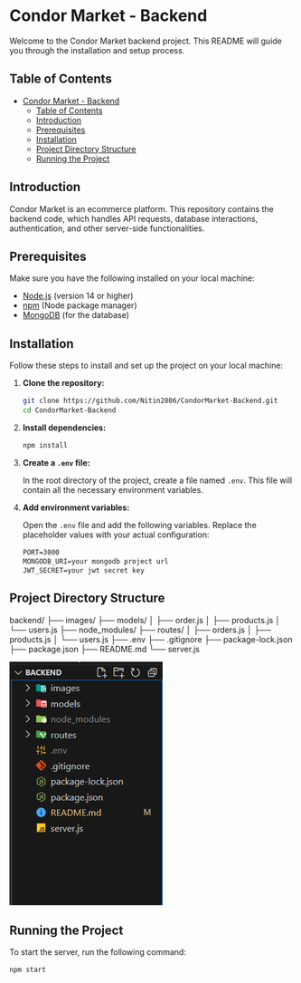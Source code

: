 # Condor Market - Backend

Welcome to the Condor Market backend project. This README will guide you through the installation and setup process.

## Table of Contents

- [Condor Market - Backend](#condor-market---backend)
  - [Table of Contents](#table-of-contents)
  - [Introduction](#introduction)
  - [Prerequisites](#prerequisites)
  - [Installation](#installation)
  - [Project Directory Structure](#project-directory-structure)
  - [Running the Project](#running-the-project)

## Introduction

Condor Market is an ecommerce platform. This repository contains the backend code, which handles API requests, database interactions, authentication, and other server-side functionalities.

## Prerequisites

Make sure you have the following installed on your local machine:

- [Node.js](https://nodejs.org/) (version 14 or higher)
- [npm](https://www.npmjs.com/) (Node package manager)
- [MongoDB](https://www.mongodb.com/) (for the database)

## Installation

Follow these steps to install and set up the project on your local machine:

1. **Clone the repository:**

    ```sh
    git clone https://github.com/Nitin2806/CondorMarket-Backend.git
    cd CondorMarket-Backend
    ```

2. **Install dependencies:**

    ```sh
    npm install
    ```

3. **Create a `.env` file:**

    In the root directory of the project, create a file named `.env`. This file will contain all the necessary environment variables.

4. **Add environment variables:**

    Open the `.env` file and add the following variables. Replace the placeholder values with your actual configuration:

    ```plaintext
    PORT=3000
    MONGODB_URI=your mongodb project url
    JWT_SECRET=your jwt secret key
    ```

## Project Directory Structure

backend/
├── images/
├── models/
│   ├── order.js
│   ├── products.js
│   └── users.js
├── node_modules/
├── routes/
│   ├── orders.js
│   ├── products.js
│   └── users.js
├── .env
├── .gitignore
├── package-lock.json
├── package.json
├── README.md
└── server.js


![Project Structure Image](images/project-structure.png)

## Running the Project

To start the server, run the following command:

```sh
npm start
